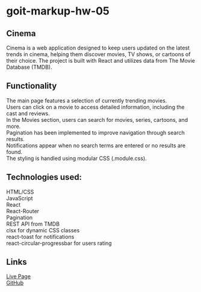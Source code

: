# goit-markup-hw-05

## Cinema
Cinema is a web application designed to keep users updated on the latest trends in cinema, helping them discover movies, TV shows, or cartoons of their choice. The project is built with React and utilizes data from The Movie Database (TMDB).

## Functionality
The main page features a selection of currently trending movies.  
Users can click on a movie to access detailed information, including the cast and reviews.  
In the Movies section, users can search for movies, series, cartoons, and more.  
Pagination has been implemented to improve navigation through search results.  
Notifications appear when no search terms are entered or no results are found.  
The styling is handled using modular CSS (.module.css).

## Technologies used:
HTML/CSS  
JavaScript  
React  
React-Router  
Pagination  
REST API from TMDB  
clsx for dynamic CSS classes  
react-toast for notifications  
react-circular-progressbar for users rating  

## Links
[Live Page](https://goit-react-hw-05-eight-mu.vercel.app/)  
[GitHub](https://github.com/peychma/goit-markup-hw-05)
